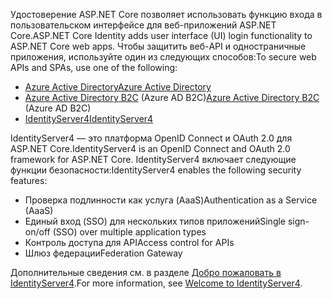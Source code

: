 <span data-ttu-id="d1f71-101">Удостоверение ASP.NET Core позволяет использовать функцию входа в пользовательском интерфейсе для веб-приложений ASP.NET Core.</span><span class="sxs-lookup"><span data-stu-id="d1f71-101">ASP.NET Core Identity adds user interface (UI) login functionality to ASP.NET Core web apps.</span></span> <span data-ttu-id="d1f71-102">Чтобы защитить веб-API и одностраничные приложения, используйте один из следующих способов:</span><span class="sxs-lookup"><span data-stu-id="d1f71-102">To secure web APIs and SPAs, use one of the following:</span></span>

* [<span data-ttu-id="d1f71-103">Azure Active Directory</span><span class="sxs-lookup"><span data-stu-id="d1f71-103">Azure Active Directory</span></span>](/azure/api-management/api-management-howto-protect-backend-with-aad)
* <span data-ttu-id="d1f71-104">[Azure Active Directory B2C](/azure/active-directory-b2c/active-directory-b2c-custom-rest-api-netfw) (Azure AD B2C)</span><span class="sxs-lookup"><span data-stu-id="d1f71-104">[Azure Active Directory B2C](/azure/active-directory-b2c/active-directory-b2c-custom-rest-api-netfw) (Azure AD B2C)</span></span>
* [<span data-ttu-id="d1f71-105">IdentityServer4</span><span class="sxs-lookup"><span data-stu-id="d1f71-105">IdentityServer4</span></span>](https://identityserver.io)

<span data-ttu-id="d1f71-106">IdentityServer4 — это платформа OpenID Connect и OAuth 2.0 для ASP.NET Core.</span><span class="sxs-lookup"><span data-stu-id="d1f71-106">IdentityServer4 is an OpenID Connect and OAuth 2.0 framework for ASP.NET Core.</span></span> <span data-ttu-id="d1f71-107">IdentityServer4 включает следующие функции безопасности:</span><span class="sxs-lookup"><span data-stu-id="d1f71-107">IdentityServer4 enables the following security features:</span></span>

* <span data-ttu-id="d1f71-108">Проверка подлинности как услуга (AaaS)</span><span class="sxs-lookup"><span data-stu-id="d1f71-108">Authentication as a Service (AaaS)</span></span>
* <span data-ttu-id="d1f71-109">Единый вход (SSO) для нескольких типов приложений</span><span class="sxs-lookup"><span data-stu-id="d1f71-109">Single sign-on/off (SSO) over multiple application types</span></span>
* <span data-ttu-id="d1f71-110">Контроль доступа для API</span><span class="sxs-lookup"><span data-stu-id="d1f71-110">Access control for APIs</span></span>
* <span data-ttu-id="d1f71-111">Шлюз федерации</span><span class="sxs-lookup"><span data-stu-id="d1f71-111">Federation Gateway</span></span>

<span data-ttu-id="d1f71-112">Дополнительные сведения см. в разделе [Добро пожаловать в IdentityServer4](https://docs.identityserver.io/en/latest/index.html).</span><span class="sxs-lookup"><span data-stu-id="d1f71-112">For more information, see [Welcome to IdentityServer4](https://docs.identityserver.io/en/latest/index.html).</span></span>
